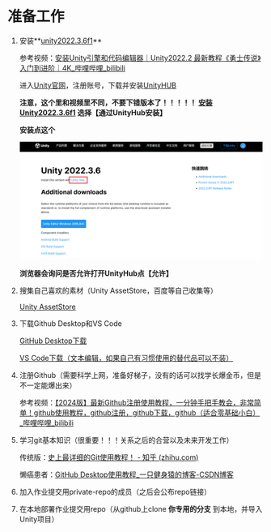 # 准备工作

1. 安装**<u>unity2022.3.6f1</u>**

   参考视频：[安装Unity引擎和代码编辑器｜Unity2022.2 最新教程《勇士传说》入门到进阶｜4K_哔哩哔哩_bilibili](https://www.bilibili.com/video/BV1mL411o77x/?spm_id_from=333.337.search-card.all.click&vd_source=0fd2ef88be43b335dec5c144c2a76158)

   进入[Unity官网](https://unity.cn/)，注册账号，下载并安装[UnityHUB](https://public-cdn.cloud.unitychina.cn/hub/prod/UnityHubSetup.exe)

   **注意，这个里和视频里不同，不要下错版本了！！！！！ [安装Unity2022.3.6f1](https://unity.cn/release-notes/full/2022/2022.3.6f1)  选择【通过UnityHub安装】**

   **安装点这个**

   <img src="https://raw.githubusercontent.com/dfdyz/MyPicBed/picgo/Typora/202310201747181.png" style="zoom: 67%;" />

   **浏览器会询问是否允许打开UnityHub点【允许】**

2. 搜集自己喜欢的素材（Unity AssetStore，百度等自己收集等）

   [Unity AssetStore](https://assetstore.unity.com/zh?category=2d%2Ftextures-materials\2d%2Fenvironments\2d%2Fcharacters&price=0-0&orderBy=1)

3. 下载Github Desktop和VS Code

   [GitHub Desktop下载](https://desktop.github.com/)

   [VS Code下载（文本编辑，如果自己有习惯使用的替代品可以不装）](https://code.visualstudio.com/)

4. 注册Github（需要科学上网，准备好梯子，没有的话可以找学长爆金币，但是不一定能爆出来）

   参考视频：[【2024版】最新Github注册使用教程，一分钟手把手教会，非常简单！github使用教程，github注册，github下载，github（适合零基础小白）_哔哩哔哩_bilibili](https://www.bilibili.com/video/BV1784y1d7df/?spm_id_from=333.337.search-card.all.click)

5. 学习git基本知识（很重要！！！关系之后的合营以及未来开发工作）

   传统版：[史上最详细的Git使用教程！ - 知乎 (zhihu.com)](https://zhuanlan.zhihu.com/p/610968187)

   懒癌患者：[GitHub Desktop使用教程_一只健身猿的博客-CSDN博客](https://blog.csdn.net/qqw666666/article/details/125652869)

6. 加入作业提交用private-repo的成员（之后会公布repo链接）

7. 在本地部署作业提交用repo（从github上clone **你专用的分支** 到本地，并导入Unity项目）
